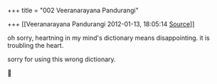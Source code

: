 +++
title = "002 Veeranarayana Pandurangi"

+++
[[Veeranarayana Pandurangi	2012-01-13, 18:05:14 [Source](https://groups.google.com/g/bvparishat/c/s1TNPz7Y8aY)]]



oh sorry, heartning in my mind's dictionary means disappointing. it is troubling the heart.

sorry for using this wrong dictionary.



